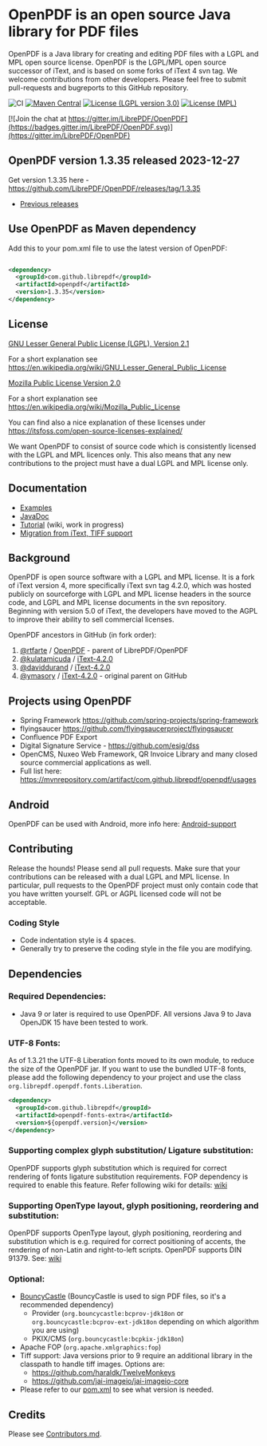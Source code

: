 # OpenPDF is an open source Java library for PDF files #

OpenPDF is a Java library for creating and editing PDF files with a LGPL and MPL open source
license. OpenPDF is the LGPL/MPL open source successor of iText, and is based on some forks of iText
4 svn tag. We welcome contributions from other developers. Please feel free to submit pull-requests
and bugreports to this GitHub repository.

![CI](https://github.com/LibrePDF/OpenPDF/actions/workflows/maven.yml/badge.svg)
[![Maven Central](https://maven-badges.herokuapp.com/maven-central/com.github.librepdf/openpdf/badge.svg)](https://maven-badges.herokuapp.com/maven-central/com.github.librepdf/openpdf)
[![License (LGPL version 3.0)](https://img.shields.io/badge/license-GNU%20LGPL%20version%202.1-blue.svg?style=flat-square)](http://opensource.org/licenses/LGPL-2.1)
[![License (MPL)](https://img.shields.io/badge/license-Mozilla%20Public%20License-yellow.svg?style=flat-square)](http://opensource.org/licenses/MPL-2.0)

[![Join the chat at https://gitter.im/LibrePDF/OpenPDF](https://badges.gitter.im/LibrePDF/OpenPDF.svg)](https://gitter.im/LibrePDF/OpenPDF)

## OpenPDF version 1.3.35 released 2023-12-27 ##

Get version 1.3.35 here - https://github.com/LibrePDF/OpenPDF/releases/tag/1.3.35

- [Previous releases](https://github.com/LibrePDF/OpenPDF/releases)

## Use OpenPDF as Maven dependency

Add this to your pom.xml file to use the latest version of OpenPDF:

```xml

<dependency>
  <groupId>com.github.librepdf</groupId>
  <artifactId>openpdf</artifactId>
  <version>1.3.35</version>
</dependency>
```

## License ##

[GNU Lesser General Public License (LGPL), Version 2.1](https://www.gnu.org/licenses/old-licenses/lgpl-2.1)

For a short explanation see https://en.wikipedia.org/wiki/GNU_Lesser_General_Public_License

[Mozilla Public License Version 2.0](http://www.mozilla.org/MPL/2.0/)

For a short explanation see https://en.wikipedia.org/wiki/Mozilla_Public_License

You can find also a nice explanation of these licenses under https://itsfoss.com/open-source-licenses-explained/

We want OpenPDF to consist of source code which is consistently licensed with the LGPL and MPL
licences only. This also means that any new contributions to the project must have a dual LGPL and
MPL license only.

## Documentation ##

- [Examples](pdf-toolbox/src/test/java/com/lowagie/examples)
- [JavaDoc](https://librepdf.github.io/OpenPDF/docs-1-3-17/)
- [Tutorial](https://github.com/LibrePDF/OpenPDF/wiki/Tutorial) (wiki, work in progress)
- [Migration from iText, TIFF support](https://github.com/LibrePDF/OpenPDF/wiki/Migrating-from-iText-2-and-4)

## Background ##

OpenPDF is open source software with a LGPL and MPL license. It is a fork of iText version 4, more
specifically iText svn tag 4.2.0, which was hosted publicly on sourceforge with LGPL and MPL license
headers in the source code, and LGPL and MPL license documents in the svn repository. Beginning with
version 5.0 of iText, the developers have moved to the AGPL to improve their ability to sell
commercial licenses.

OpenPDF ancestors in GitHub (in fork order):

1. [@rtfarte](https://github.com/rtfarte) / [OpenPDF](https://github.com/rtfarte/OpenPDF) - parent
   of LibrePDF/OpenPDF
2. [@kulatamicuda](https://github.com/kulatamicuda)
   / [iText-4.2.0](https://github.com/kulatamicuda/iText-4.2.0)
3. [@daviddurand](https://github.com/daviddurand)
   / [iText-4.2.0](https://github.com/daviddurand/iText-4.2.0)
4. [@ymasory](https://github.com/ymasory) / [iText-4.2.0](https://github.com/ymasory/iText-4.2.0) -
   original parent on GitHub

## Projects using OpenPDF ##

- Spring Framework https://github.com/spring-projects/spring-framework
- flyingsaucer https://github.com/flyingsaucerproject/flyingsaucer
- Confluence PDF Export
- Digital Signature Service - https://github.com/esig/dss
- OpenCMS, Nuxeo Web Framework, QR Invoice Library and many closed source commercial applications as
  well.
- Full list here: https://mvnrepository.com/artifact/com.github.librepdf/openpdf/usages

## Android ##

OpenPDF can be used with Android, more info
here: [Android-support](https://github.com/LibrePDF/OpenPDF/wiki/Android-support)

## Contributing ##

Release the hounds!  Please send all pull requests. Make sure that your contributions can be
released with a dual LGPL and MPL license. In particular, pull requests to the OpenPDF project must
only contain code that you have written yourself. GPL or AGPL licensed code will not be acceptable.

### Coding Style ###

- Code indentation style is 4 spaces.
- Generally try to preserve the coding style in the file you are modifying.

## Dependencies ##

### Required Dependencies: ###

- Java 9 or later is required to use OpenPDF. All versions Java 9 to Java OpenJDK 15 have been
  tested to work.

### UTF-8 Fonts: ###

As of 1.3.21 the UTF-8 Liberation fonts moved to its own module, to reduce the size of the OpenPDF
jar. If you want to use the bundled UTF-8 fonts, please add the following dependency to your project
and use the class `org.librepdf.openpdf.fonts.Liberation`.

```xml
<dependency>
  <groupId>com.github.librepdf</groupId>
  <artifactId>openpdf-fonts-extra</artifactId>
  <version>${openpdf.version}</version>
</dependency>
```

### Supporting complex glyph substitution/ Ligature substitution: ###

OpenPDF supports glyph substitution which is required for correct rendering of fonts ligature substitution requirements.
FOP dependency is required to enable this feature. Refer following wiki for
details: [wiki](https://github.com/LibrePDF/OpenPDF/wiki/Multi-byte-character-language-support-with-TTF-fonts)

### Supporting OpenType layout, glyph positioning, reordering and substitution: ###

OpenPDF supports OpenType layout, glyph positioning, reordering and substitution which is e.g. required for correct
positioning of accents, the rendering of non-Latin and right-to-left scripts. OpenPDF supports DIN 91379.
See: [wiki](https://github.com/LibrePDF/OpenPDF/wiki/Accents,-DIN-91379,-non-Latin-scripts)

### Optional: ###

- [BouncyCastle](https://www.bouncycastle.org/) (BouncyCastle is used to sign PDF files, so it's a recommended
  dependency)
    - Provider (`org.bouncycastle:bcprov-jdk18on` or `org.bouncycastle:bcprov-ext-jdk18on` depending
      on which algorithm you are using)
    - PKIX/CMS (`org.bouncycastle:bcpkix-jdk18on`)
- Apache FOP (`org.apache.xmlgraphics:fop`)
- Tiff support: Java versions prior to 9 require an additional library in the classpath to handle tiff images. Options are:
    - https://github.com/haraldk/TwelveMonkeys
    - https://github.com/jai-imageio/jai-imageio-core
- Please refer to our [pom.xml](pom.xml) to see what version is needed.

## Credits ##
Please see [Contributors.md](Contributors.md).
